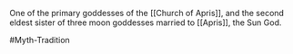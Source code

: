 One of the primary goddesses of the <span class="miscellaneous">[[Church of Apris]]</span>, and the second eldest sister of three moon goddesses married to <span class="miscellaneous">[[Apris]]</span>, the Sun God.

#Myth-Tradition